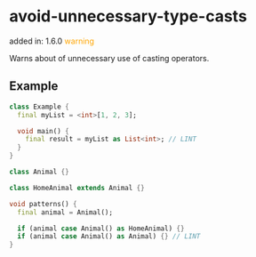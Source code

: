 # avoid-unnecessary-type-casts
added in: 1.6.0 <span style="color: orange">warning</span>

Warns about of unnecessary use of casting operators.

## Example
```dart
class Example {
  final myList = <int>[1, 2, 3];

  void main() {
    final result = myList as List<int>; // LINT
  }
}

class Animal {}

class HomeAnimal extends Animal {}

void patterns() {
  final animal = Animal();

  if (animal case Animal() as HomeAnimal) {}
  if (animal case Animal() as Animal) {} // LINT
}
```

